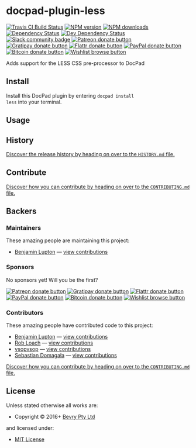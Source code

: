 <!-- TITLE/ -->

<h1>docpad-plugin-less</h1>

<!-- /TITLE -->


<!-- BADGES/ -->

<span class="badge-travisci"><a href="http://travis-ci.org/sdomagala/docpad-plugin-less" title="Check this project's build status on TravisCI"><img src="https://img.shields.io/travis/sdomagala/docpad-plugin-less/master.svg" alt="Travis CI Build Status" /></a></span>
<span class="badge-npmversion"><a href="https://npmjs.org/package/docpad-plugin-less" title="View this project on NPM"><img src="https://img.shields.io/npm/v/docpad-plugin-less.svg" alt="NPM version" /></a></span>
<span class="badge-npmdownloads"><a href="https://npmjs.org/package/docpad-plugin-less" title="View this project on NPM"><img src="https://img.shields.io/npm/dm/docpad-plugin-less.svg" alt="NPM downloads" /></a></span>
<span class="badge-daviddm"><a href="https://david-dm.org/sdomagala/docpad-plugin-less" title="View the status of this project's dependencies on DavidDM"><img src="https://img.shields.io/david/sdomagala/docpad-plugin-less.svg" alt="Dependency Status" /></a></span>
<span class="badge-daviddmdev"><a href="https://david-dm.org/sdomagala/docpad-plugin-less#info=devDependencies" title="View the status of this project's development dependencies on DavidDM"><img src="https://img.shields.io/david/dev/sdomagala/docpad-plugin-less.svg" alt="Dev Dependency Status" /></a></span>
<br class="badge-separator" />
<span class="badge-slackin"><a href="https://slack.bevry.me" title="Join this project's slack community"><img src="https://slack.bevry.me/badge.svg" alt="Slack community badge" /></a></span>
<span class="badge-patreon"><a href="http://patreon.com/bevry" title="Donate to this project using Patreon"><img src="https://img.shields.io/badge/patreon-donate-yellow.svg" alt="Patreon donate button" /></a></span>
<span class="badge-gratipay"><a href="https://www.gratipay.com/bevry" title="Donate weekly to this project using Gratipay"><img src="https://img.shields.io/badge/gratipay-donate-yellow.svg" alt="Gratipay donate button" /></a></span>
<span class="badge-flattr"><a href="https://flattr.com/profile/balupton" title="Donate to this project using Flattr"><img src="https://img.shields.io/badge/flattr-donate-yellow.svg" alt="Flattr donate button" /></a></span>
<span class="badge-paypal"><a href="https://bevry.me/paypal" title="Donate to this project using Paypal"><img src="https://img.shields.io/badge/paypal-donate-yellow.svg" alt="PayPal donate button" /></a></span>
<span class="badge-bitcoin"><a href="https://bevry.me/bitcoin" title="Donate once-off to this project using Bitcoin"><img src="https://img.shields.io/badge/bitcoin-donate-yellow.svg" alt="Bitcoin donate button" /></a></span>
<span class="badge-wishlist"><a href="https://bevry.me/wishlist" title="Buy an item on our wishlist for us"><img src="https://img.shields.io/badge/wishlist-donate-yellow.svg" alt="Wishlist browse button" /></a></span>

<!-- /BADGES -->


<!-- DESCRIPTION/ -->

Adds support for the LESS CSS pre-processor to DocPad

<!-- /DESCRIPTION -->


<!-- INSTALL/ -->

<h2>Install</h2>

Install this DocPad plugin by entering <code>docpad install less</code> into your terminal.

<!-- /INSTALL -->


## Usage

<!-- HISTORY/ -->

<h2>History</h2>

<a href="https://github.com/sdomagala/docpad-plugin-less/blob/master/HISTORY.md#files">Discover the release history by heading on over to the <code>HISTORY.md</code> file.</a>

<!-- /HISTORY -->


<!-- CONTRIBUTE/ -->

<h2>Contribute</h2>

<a href="https://github.com/sdomagala/docpad-plugin-less/blob/master/CONTRIBUTING.md#files">Discover how you can contribute by heading on over to the <code>CONTRIBUTING.md</code> file.</a>

<!-- /CONTRIBUTE -->


<!-- BACKERS/ -->

<h2>Backers</h2>

<h3>Maintainers</h3>

These amazing people are maintaining this project:

<ul><li><a href="https://balupton.com">Benjamin Lupton</a> — <a href="https://github.com/sdomagala/docpad-plugin-less/commits?author=balupton" title="View the GitHub contributions of Benjamin Lupton on repository sdomagala/docpad-plugin-less">view contributions</a></li></ul>

<h3>Sponsors</h3>

No sponsors yet! Will you be the first?

<span class="badge-patreon"><a href="http://patreon.com/bevry" title="Donate to this project using Patreon"><img src="https://img.shields.io/badge/patreon-donate-yellow.svg" alt="Patreon donate button" /></a></span>
<span class="badge-gratipay"><a href="https://www.gratipay.com/bevry" title="Donate weekly to this project using Gratipay"><img src="https://img.shields.io/badge/gratipay-donate-yellow.svg" alt="Gratipay donate button" /></a></span>
<span class="badge-flattr"><a href="https://flattr.com/profile/balupton" title="Donate to this project using Flattr"><img src="https://img.shields.io/badge/flattr-donate-yellow.svg" alt="Flattr donate button" /></a></span>
<span class="badge-paypal"><a href="https://bevry.me/paypal" title="Donate to this project using Paypal"><img src="https://img.shields.io/badge/paypal-donate-yellow.svg" alt="PayPal donate button" /></a></span>
<span class="badge-bitcoin"><a href="https://bevry.me/bitcoin" title="Donate once-off to this project using Bitcoin"><img src="https://img.shields.io/badge/bitcoin-donate-yellow.svg" alt="Bitcoin donate button" /></a></span>
<span class="badge-wishlist"><a href="https://bevry.me/wishlist" title="Buy an item on our wishlist for us"><img src="https://img.shields.io/badge/wishlist-donate-yellow.svg" alt="Wishlist browse button" /></a></span>

<h3>Contributors</h3>

These amazing people have contributed code to this project:

<ul><li><a href="https://balupton.com">Benjamin Lupton</a> — <a href="https://github.com/sdomagala/docpad-plugin-less/commits?author=balupton" title="View the GitHub contributions of Benjamin Lupton on repository sdomagala/docpad-plugin-less">view contributions</a></li>
<li><a href="http://robloach.net">Rob Loach</a> — <a href="https://github.com/sdomagala/docpad-plugin-less/commits?author=RobLoach" title="View the GitHub contributions of Rob Loach on repository sdomagala/docpad-plugin-less">view contributions</a></li>
<li><a href="https://github.com/vsopvsop">vsopvsop</a> — <a href="https://github.com/sdomagala/docpad-plugin-less/commits?author=vsopvsop" title="View the GitHub contributions of vsopvsop on repository sdomagala/docpad-plugin-less">view contributions</a></li>
<li><a href="https://github.com/sdomagala">Sebastian Domagała</a> — <a href="https://github.com/sdomagala/docpad-plugin-less/commits?author=sdomagala" title="View the GitHub contributions of Sebastian Domagała on repository sdomagala/docpad-plugin-less">view contributions</a></li></ul>

<a href="https://github.com/sdomagala/docpad-plugin-less/blob/master/CONTRIBUTING.md#files">Discover how you can contribute by heading on over to the <code>CONTRIBUTING.md</code> file.</a>

<!-- /BACKERS -->


<!-- LICENSE/ -->

<h2>License</h2>

Unless stated otherwise all works are:

<ul><li>Copyright &copy; 2016+ <a href="http://bevry.me">Bevry Pty Ltd</a></li></ul>

and licensed under:

<ul><li><a href="http://spdx.org/licenses/MIT.html">MIT License</a></li></ul>

<!-- /LICENSE -->
